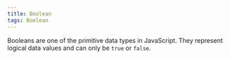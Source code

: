 ```yaml
---
title: Boolean
tags: Boolean
---
```


Booleans are one of the primitive data types in JavaScript. 
They represent logical data values and can only be `true` or `false`.
